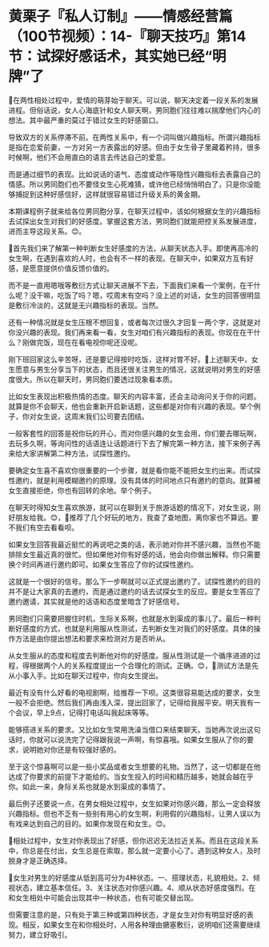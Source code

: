 # 黄栗子『私人订制』——情感经营篇（100节视频）：14-『聊天技巧』第14节：试探好感话术，其实她已经“明牌”了

🎼在两性相处过程中，爱情的萌芽始于聊天。可以说，聊天决定着一段关系的发展进程。但俗话说，女人心海底针和女人聊天啊，男同胞们往往难以揣摩他们内心的想法。其中最严重的莫过于错过女生的好感窗口。

导致双方的关系停滞不前。在两性关系中，有一个词叫做兴趣指标。所谓兴趣指标是指在恋爱前妻，一方对另一方表露出的好感。但由于女生骨子里藏着矜持，很多时候啊，他们不会用直白的语言去传达自己的爱意。

而是通过细节的表现。比如说话的语气、态度或动作等隐性兴趣指标去表露自己的情感。所以男同胞们也不要怪女生心死难猜，或许他已经悄悄明白了，只是你没能够捕捉到这种好感信好，这样就很容易错过升级关系的黄金期。

本期课程例子就来给各位男同胞分享，在聊天过程中，该如何根据女生的兴趣指标去试探出女生对我们的好感度。掌握这套方法，男同胞们就能把控关系发展进度，进而主导这段关系。😊。

🎼首先我们来了解第一种判断女生好感度的方法，从聊天状态入手。即使再高冷的女生啊，在遇到喜欢的人时，也会有不一样的表现。在聊天中，如果双方互有好感，是愿意提供价值反馈价值的。

而不是一直用嗯哦等敷衍方式让聊天进展不下去，下面我们来看一个案例，在干什么呢？没干嘛，吃饭了吗？嗯，哎周末有空吗？没上述的对话，女生的回答很明显是敷衍冷淡的，这就是无兴趣指标的表现。当然。

还有一种情况就是女生压根不想回复，或者每次过很久才回复一两个字，这就是对你没兴趣的表现。我们再来看一看，女生对咱们有兴趣指标的表现。你现在在干什么？刚做完饭，现在在看电视你呢还没呢。

刚下班回家这么辛苦呀，还是要记得按时吃饭，这样对胃不好。🎼上述聊天中，女生愿意与男生分享当下的状态，而且还很关注男生的情况，这就说明对男生的好感度很大。所以在聊天时，男同胞们要透过现象看本质。

比如女生表现出积极热情的态度。聊天的内容丰富，还会主动询问关于你的问题。就算是你不会聊天，他也会重新开启新话题，这些都是对你有兴趣的表现。举个例子，你对女生说，这周末我们公司要去团结。

一般客套性的回答是祝你玩的开心，而对你感兴趣的女生会用，你们要去哪玩啊，去玩多久啊，等询问性的话语连让话题进行下去了解完第一种方法，接下来例子再来给大家讲解第二种方法，试探性邀约。

要确定女生喜不喜欢你很重要的一个步骤，就是看你能不能把女生约出来。而试探性邀约，就是利用模糊邀约的原理。没有具体的时间地点只有邀约的意向。就算被女生直接拒绝，你也有回转的余地。举个例子。

在聊天时得知女生喜欢旅游，就可以在聊到关于旅游话题的情况下，对女生说，刚好朋友给我。😊，🎼推荐了几个好玩的地方，我查了查地图，离你家也不算远。要不我们有空去看看呗。

如果女生回答我最近挺忙的再说吧之类的话，表示她对你并不感兴趣，当然也不能排除女生最近真的很忙。但如果他对你有好感的话，他会向你做出解释。你只需要换个时间再进行邀约即可。如果女生答应了你的试探性邀约。

这就是一个很好的信号。那么下一步啊就可以正式提出邀约了。试探性邀约的目的并不是让大家真的去邀约，而是通过邀约的话去试探女生的反应。要是女生答应了邀约邀请，其实就是他的话语和态度里暗含了好感信号。

男同胞们只需要把握住时机，生际关系啊，也就是水到渠成的事儿了。最后一种判断好感度的方式，也就是利用服从性测试，去判断女生对我们的好感度。具体的操作方法是由你提出想法和要求来检测对方是否听从。

从女生服从的态度和程度去判断他对你的好感度。服从性测试是一个循序进进的过程，得根据两个人的关系程度提出一个合理化的测试。正确。😊，🎼测试方法是先从小事入手。比如在聊天过程中，你向女生提出。

最近有没有什么好看的电视剧啊，给推荐一下呗。这类很容易能达成的要求，女生一般不会拒绝。然后我们再由浅入深，提出回家了，记得给我报平安。明天我有一个会议，早上9点，记得打电话叫我起床等等。

能够搭进关系的要求。又比如女生常用洗澡当借口来结束聊天。当她再次说出这句话时，你就可以说洗完了记得跟我说一声啊，有惊喜哦。如果女生服从了你的要求，说明她对你还是有较强好感的。

至于这个惊喜啊可以是一些小奖品或者女生想要的礼物。当然了，这一切都是在他达成了你要求的前提下才能给的。当女生投入的时间和精历越多，她就会越在乎你。如此一来，身际关系也就是水到渠成的事情了。

最后例子还要说一点，在男女相处过程中，女生如果对你感兴趣，那么一定会释放兴趣指标。但也不乏有一些别有用心的女生啊，利用假的兴趣指标，让男人误以为有戏来达到自己的目的。如果你发现在和女生。😊。

🎼相处过程中，女生对你表现出了好感，但你迟迟无法拉近关系。而且在这段关系中，你总是在付出，女生总是在索取，那么就一定要小心了。遇到这种女人，及时脱身才是正确选择。

🎼女生对男生的好感度从低到高可分为4种状态。一、搭理状态，礼貌相处。2、倾视状态，建立基本信任。3、关注状态对你感兴趣。4、顺从状态好感度强烈。在和女生相处中可能会出现其中一种状态，也有可能交替出现。

但需要注意的是，只有处于第三种或第四种状态，才是女生对你有明显好感的表现。相反，如果女生在和你相处时，人用各种理由搪塞敷衍，说明咱们还需要继续努力，建立好吸引。

